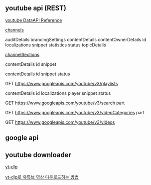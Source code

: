 ## youtube api (REST)

[youtube DataAPI Reference](https://developers.google.com/youtube/v3/docs?hl=ko)

[channels](https://developers.google.com/youtube/v3/docs/channels/list?hl=ko)

auditDetails
brandingSettings
contentDetails
contentOwnerDetails
id
localizations
snippet
statistics
status
topicDetails

[channelSections](https://developers.google.com/youtube/v3/docs/channelSections/list?hl=ko)

contentDetails
id
snippet


[](https://developers.google.com/youtube/v3/docs/playlistItems/list?hl=ko)

contentDetails
id
snippet
status


[](https://developers.google.com/youtube/v3/docs/playlists/list?hl=ko)
GET https://www.googleapis.com/youtube/v3/playlists

contentDetails
id
localizations
player
snippet
status

[](https://developers.google.com/youtube/v3/docs/search/list?hl=ko)

GET https://www.googleapis.com/youtube/v3/search
part


[](https://developers.google.com/youtube/v3/docs/videoCategories/list?hl=ko)
GET https://www.googleapis.com/youtube/v3/videoCategories
part


[](https://developers.google.com/youtube/v3/docs/videos/list?hl=ko)
GET https://www.googleapis.com/youtube/v3/videos

## google api


## youtube downloader


[yt-dlp](https://github.com/yt-dlp/yt-dlp)

[yt-dlp로 유튜브 영상 다운로드하는 방법](https://obtuse.kr/dev/download-youtube-videos-with-yt-dlp/)
